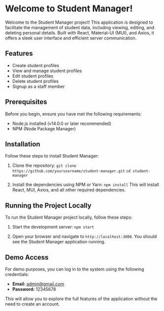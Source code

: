 # Welcome to Student Manager!

Welcome to the Student Manager project! This application is designed to facilitate the management of student data, including viewing, editing, and deleting personal details. Built with React, Material-UI (MUI), and Axios, it offers a sleek user interface and efficient server communication.



## Features  
- Create student profiles
- View and manage student profiles 
- Edit student profiles
- Delete student profiles
- Signup as a staff member


## Prerequisites 
Before you begin, ensure you have met the following requirements: 
- Node.js installed (v14.0.0 or later recommended) 
- NPM (Node Package Manager)


## Installation 
Follow these steps to install Student Manager: 
1. Clone the repository: 
	`git clone https://github.com/yourusername/student-manager.git`
    `cd student-manager`

2. Install the dependencies using NPM or Yarn:
	`npm install`
	This will install React, MUI, Axios, and all other required dependencies.
    
## Running the Project Locally

To run the Student Manager project locally, follow these steps:
1.  Start the development server:
	`npm start`
	
2.  Open your browser and navigate to `http://localhost:3000`. You should see the Student Manager application running.

## Demo Access

For demo purposes, you can log in to the system using the following credentials:

-   **Email:** admin@gmail.com
-   **Password:** 12345678

This will allow you to explore the full features of the application without the need to create an account.
